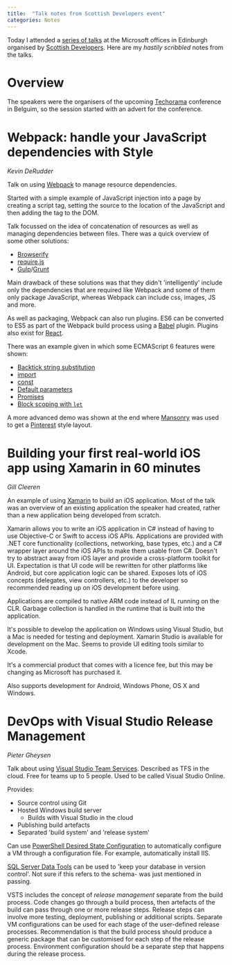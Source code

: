 ```yaml
---
title:  "Talk notes from Scottish Developers event"
categories: Notes
---
```


Today I attended a [series of talks](https://www.eventbrite.co.uk/e/triple-bill-webpack-ios-app-using-xamarin-devops-tickets-21081493314) at the Microsoft offices in Edinburgh organised by [Scottish Developers](http://scottishdevelopers.com). Here are my *hastily scribbled* notes from the talks.

# Overview

The speakers were the organisers of the upcoming [Techorama](http://www.techorama.be) conference in Belguim, so the session started with an advert for the conference.

# Webpack: handle your JavaScript dependencies with Style
*Kevin DeRudder*

Talk on using [Webpack](https://webpack.github.io) to manage resource dependencies.

Started with a simple example of JavaScript injection into a page by creating a script tag, setting the source to the location of the JavaScript and then adding the tag to the DOM.

Talk focussed on the idea of concatenation of resources as well as managing dependencies between files. There was a quick overview of some other solutions:

* [Browserify](http://www.techorama.be)
* [require.js](http://requirejs.org)
* [Gulp](http://gulpjs.com)/[Grunt](http://gruntjs.com)

Main drawback of these solutions was that they didn't 'intelligently' include only the dependencies that are required like Webpack and some of them only package JavaScript, whereas Webpack can include css, images, JS and more.

As well as packaging, Webpack can also run plugins. ES6 can be converted to ES5 as part of the Webpack build process using a [Babel](https://babeljs.io) plugin. Plugins also exist for [React](https://facebook.github.io/react/).

There was an example given in which some ECMAScript 6 features were shown:

* [Backtick string substitution](https://developer.mozilla.org/en-US/docs/Web/JavaScript/Reference/Template_literals)
* [import](https://developer.mozilla.org/en/docs/web/javascript/reference/statements/import)
* [const](https://developer.mozilla.org/en-US/docs/Web/JavaScript/Reference/Statements/const)
* [Default parameters](https://developer.mozilla.org/en/docs/Web/JavaScript/Reference/Functions/default_parameters)
* [Promises](https://developer.mozilla.org/en/docs/Web/JavaScript/Reference/Global_Objects/Promise)
* [Block scoping with `let`](https://developer.mozilla.org/en/docs/Web/JavaScript/Reference/Statements/let)

A more advanced demo was shown at the end where [Mansonry](http://masonry.desandro.com) was used to get a [Pinterest](https://www.pinterest.com) style layout.

# Building your first real-world iOS app using Xamarin in 60 minutes
*Gill Cleeren*

An example of using [Xamarin](https://xamarin.com) to build an iOS application. Most of the talk was an overview of an existing application the speaker had created, rather than a new application being developed from scratch.

Xamarin allows you to write an iOS application in C# instead of having to use Objective-C or Swift to access iOS APIs. Applications are provided with .NET core functionality (collections, networking, base types, etc.) and a C# wrapper layer around the iOS APIs to make them usable from C#. Doesn't try to abstract away from iOS layer and provide a cross-platform toolkit for UI. Expectation is that UI code will be rewritten for other platforms like Android, but core application logic can be shared. Exposes lots of iOS concepts (delegates, view controllers, etc.) to the developer so recommended reading up on iOS development before using.

Applications are compiled to native ARM code instead of IL running on the CLR. Garbage collection is handled in the runtime that is built into the application.

It's possible to develop the application on Windows using Visual Studio, but a Mac is needed for testing and deployment. Xamarin Studio is available for development on the Mac. Seems to provide UI editing tools similar to Xcode.

It's a commercial product that comes with a licence fee, but this may be changing as Microsoft has purchased it.

Also supports development for Android, Windows Phone, OS X and Windows. 

# DevOps with Visual Studio Release Management
*Pieter Gheysen*

Talk about using [Visual Studio Team Services](https://www.visualstudio.com/en-us/products/visual-studio-team-services-vs.aspx). Described as TFS in the cloud. Free for teams up to 5 people. Used to be called Visual Studio Online.

Provides:

* Source control using Git
* Hosted Windows build server
  * Builds with Visual Studio in the cloud
* Publishing build artefacts
* Separated 'build system' and 'release system'

Can use [PowerShell Desired State Configuration](https://msdn.microsoft.com/en-us/powershell/dsc/overview) to automatically configure a VM through a configuration file. For example, automatically install IIS.

[SQL Server Data Tools](https://msdn.microsoft.com/en-us/library/hh272686(v=vs.103).aspx) can be used to 'keep your database in version control'. Not sure if this refers to the schema- was just mentioned in passing.

VSTS includes the concept of *release management* separate from the build process. Code changes go through a build process, then artefacts of the build can pass through one or more release steps. Release steps can involve more testing, deployment, publishing or additional scripts. Separate VM configurations can be used for each stage of the user-defined release processes. Recommendation is that the build process should produce a generic package that can be customised for each step of the release process. Environment configuration should be a separate step that happens during the release process.
